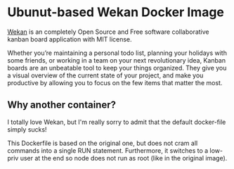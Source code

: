 # Ubunut-based Wekan Docker Image

[Wekan](https://github.com/wekan/wekan) is an completely Open Source and Free software collaborative kanban board application with MIT license.

Whether you’re maintaining a personal todo list, planning your holidays with some friends, or working in a team on your next revolutionary idea, Kanban boards are an unbeatable tool to keep your things organized. They give you a visual overview of the current state of your project, and make you productive by allowing you to focus on the few items that matter the most.

## Why another container?

I totally love Wekan, but I'm really sorry to admit that the default docker-file simply sucks!

This Dockerfile is based on the original one, but does not cram all commands into a single RUN statement. Furthermore, it switches to a low-priv user at the end so node does not run as root (like in the original image).
